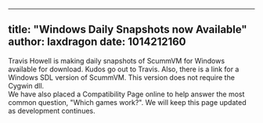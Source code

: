 
---
title: "Windows Daily Snapshots now Available"
author: laxdragon
date: 1014212160
---

Travis Howell is making daily snapshots of ScummVM for Windows available for download. Kudos go out to Travis. Also, there is a link for a Windows SDL version of ScummVM. This version does not require the Cygwin dll.  
We have also placed a Compatibility Page online to help answer the most common question, "Which games work?". We will keep this page updated as development continues.
